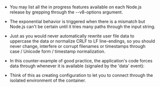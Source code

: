 - You may list all the in progress features available on each Node.js release by grepping through the --v8-options argument.

- The exponential behavior is triggered when there is a mismatch but Node.js can't be certain until it tries many paths through the input string.

- Just as you would never automatically rewrite user file data to uppercase the data or normalize CRLF to LF line-endings, so you should never change, interfere or corrupt filenames or timestamps through case / Unicode form / timestamp normalization.

- In this counter-example of good practice, the application's code forces data through whenever it is available (signaled by the 'data' event):

- Think of this as creating configuration to let you to connect through the isolated environment of the container.
